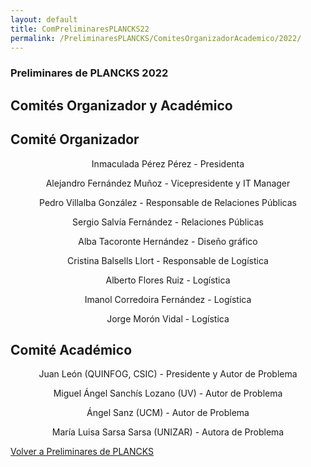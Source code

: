 ```yaml
---
layout: default
title: ComPreliminaresPLANCKS22
permalink: /PreliminaresPLANCKS/ComitesOrganizadorAcademico/2022/
---
```


<div class="no-pad-top" id="index-page">
  <div class="container">
        <h3 class="justify"><strong>Preliminares de PLANCKS 2022</strong></h3>
          <h2 class="justify"><strong>Comités Organizador y Académico</strong></h2>
    <div class="section">
      <div class="row">
        <div class="col s12 m6">
          <div class="icon-block">
            <h2 class="center">Comité Organizador</h2>
            <p align="center">Inmaculada Pérez Pérez - Presidenta</p>
            <p align="center">Alejandro Fernández Muñoz - Vicepresidente y IT Manager</p>
            <p align="center">Pedro Villalba González - Responsable de Relaciones Públicas</p>
            <p align="center">Sergio Salvía Fernández - Relaciones Públicas</p>
            <p align="center">Alba Tacoronte Hernández - Diseño gráfico</p>
            <p align="center">Cristina Balsells Llort - Responsable de Logística</p>
            <p align="center">Alberto Flores Ruiz - Logística</p>
            <p align="center">Imanol Corredoira Fernández - Logística</p>
            <p align="center">Jorge Morón Vidal - Logística</p>
          </div>
        </div>
        <div class="col s12 m6">
          <div class="icon-block">
            <h2 class="center">Comité Académico</h2>
            <p align="center">Juan León (QUINFOG, CSIC) - Presidente y Autor de Problema</p>
            <p align="center">Miguel Ángel Sanchís Lozano (UV) - Autor de Problema</p>
            <p align="center">Ángel Sanz (UCM) - Autor de Problema</p>
            <p align="center">María Luisa Sarsa Sarsa (UNIZAR) - Autora de Problema</p>
          </div>
        </div>
      </div>
    </div>
  </div>
  <div class="container">
    <div class="section">
      <div class="row center">
        <a href="{{ site.url }}/PreliminaresPLANCKS/" class="btn-large waves-effect waves-light">Volver a Preliminares de PLANCKS</a>
      </div>
    </div>
  </div>  
</div>
